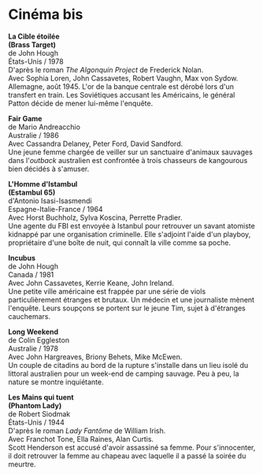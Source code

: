 # Cinéma bis

**La Cible étoilée**  
**(Brass Target)**  
de John Hough  
États-Unis / 1978  
D'après le roman _The Algonquin Project_ de Frederick Nolan.  
Avec Sophia Loren, John Cassavetes, Robert Vaughn, Max von Sydow.  
Allemagne, août 1945. L'or de la banque centrale est dérobé lors d'un transfert en train. Les Soviétiques accusant les Américains, le général Patton décide de mener lui-même l'enquête.

**Fair Game**  
de Mario Andreacchio  
Australie / 1986  
Avec Cassandra Delaney, Peter Ford, David Sandford.  
Une jeune femme chargée de veiller sur un sanctuaire d'animaux sauvages dans l'_outback_ australien est confrontée à trois chasseurs de kangourous bien décidés à s'amuser.

**L'Homme d'Istambul**  
**(Estambul 65)**  
d'Antonio Isasi-Isasmendi  
Espagne-Italie-France / 1964  
Avec Horst Buchholz, Sylva Koscina, Perrette Pradier.  
Une agente du FBI est envoyée à Istanbul pour retrouver un savant atomiste kidnappé par une organisation criminelle. Elle s'adjoint l'aide d'un playboy, propriétaire d'une boîte de nuit, qui connaît la ville comme sa poche.

**Incubus**  
de John Hough  
Canada / 1981  
Avec John Cassavetes, Kerrie Keane, John Ireland.  
Une petite ville américaine est frappée par une série de viols particulièrement étranges et brutaux. Un médecin et une journaliste mènent l'enquête. Leurs soupçons se portent sur le jeune Tim, sujet à d'étranges cauchemars.

**Long Weekend**  
de Colin Eggleston  
Australie / 1978  
Avec John Hargreaves, Briony Behets, Mike McEwen.  
Un couple de citadins au bord de la rupture s'installe dans un lieu isolé du littoral australien pour un week-end de camping sauvage. Peu à peu, la nature se montre inquiétante.

**Les Mains qui tuent**  
**(Phantom Lady)**  
de Robert Siodmak  
États-Unis / 1944  
D'après le roman _Lady Fantôme_ de William Irish.  
Avec Franchot Tone, Ella Raines, Alan Curtis.  
Scott Henderson est accusé d'avoir assassiné sa femme. Pour s'innocenter, il doit retrouver la femme au chapeau avec laquelle il a passé la soirée du meurtre.
